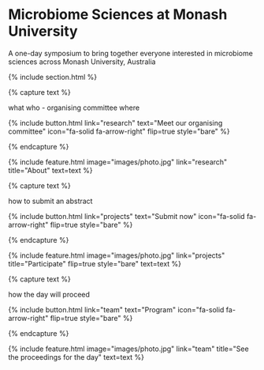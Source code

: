 ---
---

# Microbiome Sciences at Monash University

A one-day symposium to bring together everyone interested in microbiome sciences across Monash University, Australia

{% include section.html %}


{% capture text %}

what
who - organising committee
where

{%
  include button.html
  link="research"
  text="Meet our organising committee"
  icon="fa-solid fa-arrow-right"
  flip=true
  style="bare"
%}

{% endcapture %}

{%
  include feature.html
  image="images/photo.jpg"
  link="research"
  title="About"
  text=text
%}




{% capture text %}

how to submit an abstract 

{%
  include button.html
  link="projects"
  text="Submit now"
  icon="fa-solid fa-arrow-right"
  flip=true
  style="bare"
%}

{% endcapture %}

{%
  include feature.html
  image="images/photo.jpg"
  link="projects"
  title="Participate"
  flip=true
  style="bare"
  text=text
%}




{% capture text %}

how the day will proceed

{%
  include button.html
  link="team"
  text="Program"
  icon="fa-solid fa-arrow-right"
  flip=true
  style="bare"
%}

{% endcapture %}

{%
  include feature.html
  image="images/photo.jpg"
  link="team"
  title="See the proceedings for the day"
  text=text
%}
